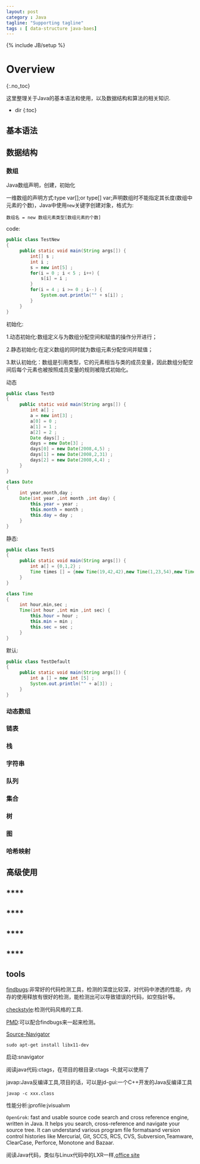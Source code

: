 ```yaml
---
layout: post
category : Java
tagline: "Supporting tagline"
tags : [ data-structure java-baes]
---
```

{% include JB/setup %}

# Overview
{:.no_toc}

这里整理关于Java的基本语法和使用，以及数据结构和算法的相关知识.

* dir
{:toc}

## **基本语法**

## **数据结构**

### 数组

Java数组声明，创建，初始化

一维数组的声明方式:type var[];or type[] var;声明数组时不能指定其长度(数组中元素的个数)，Java中使用`new`关键字创建对象，格式为:

	数组名 = new 数组元素类型[数组元素的个数]

code:

```java
public class TestNew
{
     public static void main(String args[]) {
         int[] s ;
         int i ;
         s = new int[5] ;
         for(i = 0 ; i < 5 ; i++) {
             s[i] = i ;
         }
         for(i = 4 ; i >= 0 ; i--) {
             System.out.println("" + s[i]) ;
         }
     }
}
```
初始化:

1.动态初始化:数组定义与为数组分配空间和赋值的操作分开进行；

2.静态初始化:在定义数组的同时就为数组元素分配空间并赋值；

3.默认初始化：数组是引用类型，它的元素相当与类的成员变量，因此数组分配空间后每个元素也被按照成员变量的规则被隐式初始化。

动态

```java
public class TestD
{
     public static void main(String args[]) {
         int a[] ;
         a = new int[3] ;
         a[0] = 0 ;
         a[1] = 1 ;
         a[2] = 2 ;
         Date days[] ;
         days = new Date[3] ;
         days[0] = new Date(2008,4,5) ;
         days[1] = new Date(2008,2,31) ;
         days[2] = new Date(2008,4,4) ;
     }
}

class Date
{
     int year,month,day ;
     Date(int year ,int month ,int day) {
         this.year = year ;
         this.month = month ;
         this.day = day ;
     }
}

```
静态:

```java
public class TestS
{
     public static void main(String args[]) {
         int a[] = {0,1,2} ;
         Time times [] = {new Time(19,42,42),new Time(1,23,54),new Time(5,3,2)} ;
     }
}

class Time
{
     int hour,min,sec ;
     Time(int hour ,int min ,int sec) {
         this.hour = hour ;
         this.min = min ;
         this.sec = sec ;
     }
}
```
默认:

```java
public class TestDefault
{
     public static void main(String args[]) {
         int a [] = new int [5] ;
         System.out.println("" + a[3]) ;
     }
}
```


### 动态数组

### 链表

### 栈

### 字符串

### 队列

### 集合

### 树

### 图

### 哈希映射

###

## **高级使用**

###


## ****
## ****
## ****
## ****

## **tools**

[findbugs](http://findbugs.sourceforge.net/):非常好的代码检测工具，检测的深度比较深，对代码中渗透的性能，内存的使用释放有很好的检测，能检测出可以导致错误的代码，如空指针等。

[checkstyle](http://checkstyle.sourceforge.net/):检测代码风格的工具.

[PMD](https://pmd.github.io/):可以配合findbugs来一起来检测。

[Source-Navigator](http://sourceforge.net/project/showfiles.php?group_id=51180)

	sudo apt-get install libx11-dev

启动:snavigator

阅读java代码:ctags，在项目的根目录:ctags -R;就可以使用了

javap:Java反编译工具,项目的话，可以是jd-gui:一个C++开发的Java反编译工具

	javap -c xxx.class

性能分析:jprofile:jvisualvm

`OpenGrok`: fast and usable source code search and cross reference engine, written in Java. It helps you search, cross-reference and navigate your source tree. It can understand various program file formatsand version control histories like Mercurial, Git, SCCS, RCS, CVS, Subversion,Teamware, ClearCase, Perforce, Monotone and Bazaar.

阅读Java代码，类似与Linux代码中的LXR一样,[office site](http://opengrok.github.io/OpenGrok/)
